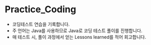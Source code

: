 # Practice_Coding
- 코딩테스트 연습을 기록합니다.
- 주 언어는 Java를 사용하므로 Java로 코딩 테스트 풀이를 진행합니다.
- 매 테스트 시, 풀이 과정에서 얻는 Lessons learned를 적어 회고합니다.

